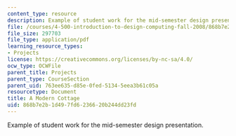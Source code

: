 ```yaml
---
content_type: resource
description: Example of student work for the mid-semester design presentation.
file: /courses/4-500-introduction-to-design-computing-fall-2008/868b7e2b1d497fd6236620b244dd23fd_assn4a_4.pdf
file_size: 297703
file_type: application/pdf
learning_resource_types:
- Projects
license: https://creativecommons.org/licenses/by-nc-sa/4.0/
ocw_type: OCWFile
parent_title: Projects
parent_type: CourseSection
parent_uid: 763ee635-d85e-0fed-5134-5eea3b61c05a
resourcetype: Document
title: A Modern Cottage
uid: 868b7e2b-1d49-7fd6-2366-20b244dd23fd
---
```

Example of student work for the mid-semester design presentation.
